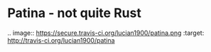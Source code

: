 Patina - not quite Rust
====

.. image:: https://secure.travis-ci.org/lucian1900/patina.png
    :target: http://travis-ci.org/lucian1900/patina